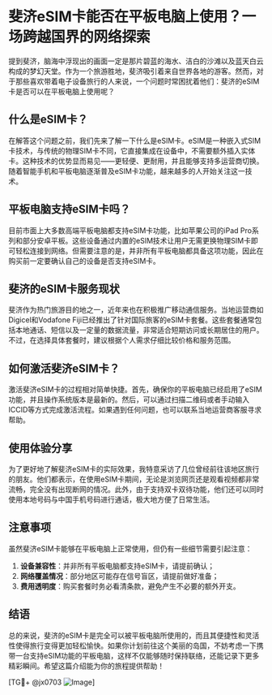 # 斐济eSIM卡能否在平板电脑上使用？一场跨越国界的网络探索

提到斐济，脑海中浮现出的画面一定是那片碧蓝的海水、洁白的沙滩以及蓝天白云构成的梦幻天堂。作为一个旅游胜地，斐济吸引着来自世界各地的游客。然而，对于那些喜欢带着电子设备旅行的人来说，一个问题时常困扰着他们：斐济的eSIM卡是否可以在平板电脑上使用呢？

## 什么是eSIM卡？

在解答这个问题之前，我们先来了解一下什么是eSIM卡。eSIM是一种嵌入式SIM卡技术，与传统的物理SIM卡不同，它直接集成在设备中，不需要额外插入实体卡。这种技术的优势显而易见——更轻便、更耐用，并且能够支持多运营商切换。随着智能手机和平板电脑逐渐普及eSIM卡功能，越来越多的人开始关注这一技术。

## 平板电脑支持eSIM卡吗？

目前市面上大多数高端平板电脑都支持eSIM卡功能，比如苹果公司的iPad Pro系列和部分安卓平板。这些设备通过内置的eSIM技术让用户无需更换物理SIM卡即可轻松连接到网络。但需要注意的是，并非所有平板电脑都具备这项功能，因此在购买前一定要确认自己的设备是否支持eSIM卡。

## 斐济的eSIM卡服务现状

斐济作为热门旅游目的地之一，近年来也在积极推广移动通信服务。当地运营商如Digicel和Vodafone Fiji已经推出了针对国际旅客的eSIM卡套餐。这些套餐通常包括本地通话、短信以及一定量的数据流量，非常适合短期访问或长期居住的用户。不过，在选择具体套餐时，建议根据个人需求仔细比较价格和服务范围。

## 如何激活斐济eSIM卡？

激活斐济eSIM卡的过程相对简单快捷。首先，确保你的平板电脑已经启用了eSIM功能，并且操作系统版本是最新的。然后，可以通过扫描二维码或者手动输入ICCID等方式完成激活流程。如果遇到任何问题，也可以联系当地运营商客服寻求帮助。

## 使用体验分享

为了更好地了解斐济eSIM卡的实际效果，我特意采访了几位曾经前往该地区旅行的朋友。他们都表示，在使用eSIM卡期间，无论是浏览网页还是观看视频都非常流畅，完全没有出现断网的情况。此外，由于支持双卡双待功能，他们还可以同时使用本地号码与中国手机号码进行通话，极大地方便了日常生活。

## 注意事项

虽然斐济eSIM卡能够在平板电脑上正常使用，但仍有一些细节需要引起注意：

1. **设备兼容性**：并非所有平板电脑都支持eSIM卡，请提前确认；
2. **网络覆盖情况**：部分地区可能存在信号盲区，请提前做好准备；
3. **费用透明度**：购买套餐时务必看清条款，避免产生不必要的额外开支。

## 结语

总的来说，斐济的eSIM卡是完全可以被平板电脑所使用的，而且其便捷性和灵活性使得旅行变得更加轻松愉快。如果你计划前往这个美丽的岛国，不妨考虑一下携带一台支持eSIM功能的平板电脑，这样不仅能够随时保持联络，还能记录下更多精彩瞬间。希望这篇介绍能为你的旅程提供帮助！

[TG💪+ @jx0703 ![Image](https://github.com/user-attachments/assets/dbca1d08-cadb-493c-b0ec-ad6f7a83f270)]